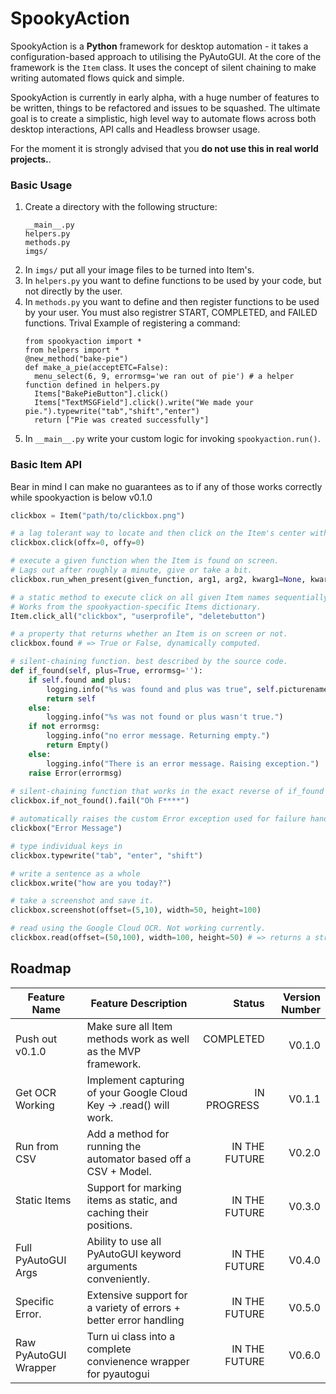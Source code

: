 
# SpookyAction
SpookyAction is a **Python** framework for desktop automation - it takes a configuration-based approach to utilising the PyAutoGUI. At the core of the framework is the `Item` class. It uses the concept of silent chaining to make writing automated flows quick and simple. 

SpookyAction is currently in early alpha, with a huge number of features to be written, things to be refactored and issues to be squashed. The ultimate goal is to create a simplistic, high level way to automate flows across both desktop interactions, API calls and Headless browser usage.

For the moment it is strongly advised that you **do not use this in real world projects.**.


### Basic Usage 
1. Create a directory with the following structure:
   ```
   __main__.py
   helpers.py
   methods.py
   imgs/
   ```
2. In `imgs/` put all your image files to be turned into Item's.
3. In `helpers.py` you want to define functions to be used by your code, but not directly by the user. 
4. In `methods.py` you want to define and then register functions to be used by your user. You must also registrer START, COMPLETED, and FAILED functions. Trival Example of registering a command:
    ```
    from spookyaction import *
    from helpers import *
    @new_method("bake-pie")
    def make_a_pie(acceptETC=False):
      menu_select(6, 9, errormsg='we ran out of pie') # a helper function defined in helpers.py
      Items["BakePieButton"].click()
      Items["TextMSGField"].click().write("We made your pie.").typewrite("tab","shift","enter")
      return ["Pie was created successfully"]
    ```
5. In `__main__.py` write your custom logic for invoking `spookyaction.run()`.


### Basic Item API 
Bear in mind I can make no guarantees as to if any of those works correctly while spookyaction is below v0.1.0
```python 
clickbox = Item("path/to/clickbox.png")

# a lag tolerant way to locate and then click on the Item's center with optional offsets.
clickbox.click(offx=0, offy=0)

# execute a given function when the Item is found on screen. 
# Lags out after roughly a minute, give or take a bit.
clickbox.run_when_present(given_function, arg1, arg2, kwarg1=None, kwarg2="Hi")

# a static method to execute click on all given Item names sequentially. 
# Works from the spookyaction-specific Items dictionary. 
Item.click_all("clickbox", "userprofile", "deletebutton")

# a property that returns whether an Item is on screen or not. 
clickbox.found # => True or False, dynamically computed. 

# silent-chaining function. best described by the source code. 
def if_found(self, plus=True, errormsg=''):
    if self.found and plus:
        logging.info("%s was found and plus was true", self.picturename)
        return self
    else:
        logging.info("%s was not found or plus wasn't true.")
    if not errormsg:
        logging.info("no error message. Returning empty.")
        return Empty()
    else:
        logging.info("There is an error message. Raising exception.")
    raise Error(errormsg)
    
# silent-chaining function that works in the exact reverse of if_found
clickbox.if_not_found().fail("Oh F****")

# automatically raises the custom Error exception used for failure handling in spookyaction. 
clickbox("Error Message")

# type individual keys in
clickbox.typewrite("tab", "enter", "shift")

# write a sentence as a whole 
clickbox.write("how are you today?")

# take a screenshot and save it. 
clickbox.screenshot(offset=(5,10), width=50, height=100)

# read using the Google Cloud OCR. Not working currently.
clickbox.read(offset=(50,100), width=100, height=50) # => returns a string of the characters read off the screenshot.

```
## Roadmap
| Feature Name         | Feature Description                                                | Status        | Version Number |
| -------------------  | ------------------------------------------------------------------ | ------------: | -------------: |
| Push out v0.1.0      | Make sure all Item methods work as well as the MVP framework.      | COMPLETED     | V0.1.0         |
| Get OCR Working      | Implement capturing of your Google Cloud Key -> .read() will work. | IN PROGRESS   | V0.1.1         |
| Run from CSV         | Add a method for running the automator based off a CSV + Model.    | IN THE FUTURE | V0.2.0         |
| Static Items         | Support for marking items as static, and caching their positions.  | IN THE FUTURE | V0.3.0         |
| Full PyAutoGUI Args  | Ability to use all PyAutoGUI keyword arguments conveniently.       | IN THE FUTURE | V0.4.0         |
| Specific Error.      | Extensive support for a variety of errors + better error handling  | IN THE FUTURE | V0.5.0         |
| Raw PyAutoGUI Wrapper| Turn ui class into a complete convienence wrapper for pyautogui    | IN THE FUTURE | V0.6.0         |

